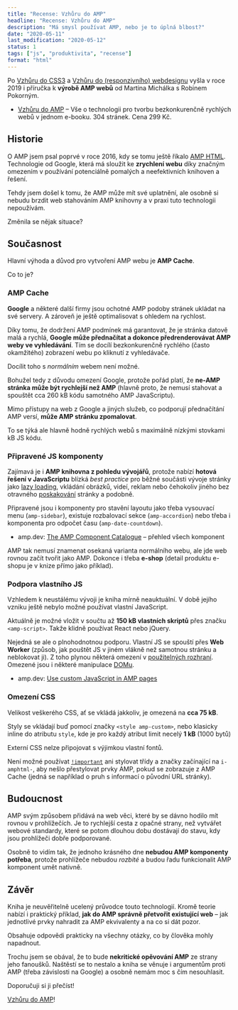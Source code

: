 ```yaml
---
title: "Recense: Vzhůru do AMP"
headline: "Recense: Vzhůru do AMP"
description: "Má smysl používat AMP, nebo je to úplná blbost?"
date: "2020-05-11"
last_modification: "2020-05-12"
status: 1
tags: ["js", "produktivita", "recense"]
format: "html"
---
```


<p>Po <a href="/vzhuru-do-css3">Vzhůru do CSS3</a> a <a href="/vzhuru-do-responzivniho">Vzhůru do (responzivního) webdesignu</a> vyšla v roce 2019 i příručka k <b>výrobě AMP webů</b> od Martina Michálka s Robinem Pokorným.</p>

<div class="external-content">
  <ul>
    <li><a href="https://www.vzhurudolu.cz/ebook-amp/">Vzhůru do AMP</a> – Vše o technologii pro tvorbu bezkonkurenčně rychlých webů v jednom e-booku. 304 stránek. Cena 299 Kč.</li>
  </ul>
</div>



<h2 id="historie">Historie</h2>

<p>O AMP jsem psal poprvé v roce 2016, kdy se tomu ještě říkalo <a href="/amp-html">AMP HTML</a>. Technologie od Google, která má sloužit ke <b>zrychlení webu</b> díky značným omezením v používání potenciálně pomalých a neefektivních knihoven a řešení.</p>

<p>Tehdy jsem došel k tomu, že AMP může mít své uplatnění, ale osobně si nebudu brzdit web stahováním AMP knihovny a v praxi tuto technologii nepoužívám.</p>


<p>Změnila se nějak situace?</p>







<h2 id="soucasnost">Současnost</h2>

<p>Hlavní výhoda a důvod pro vytvoření AMP webu je <b>AMP Cache</b>.</p>

<p>Co to je?</p>


<h3 id="amp-cache">AMP Cache</h3>

<p><b>Google</b> a některé další firmy jsou ochotné AMP podoby stránek ukládat na své servery. A zároveň je ještě optimalisovat s ohledem na rychlost.</p>

<p>Díky tomu, že dodržení AMP podmínek má garantovat, že je stránka datově malá a rychlá, <b>Google může přednačítat a dokonce předrenderovávat AMP weby ve vyhledávání</b>. Tím se docílí bezkonkurenčně rychlého (často okamžitého) zobrazení webu po kliknutí z vyhledávače.</p>

<p>Docílit toho s <i>normálním</i> webem není možné.</p>

<p>Bohužel tedy z důvodu omezení Google, protože pořád platí, že <b>ne-AMP stránka může být rychlejší než AMP</b> (hlavně proto, že nemusí stahovat a spouštět cca 260 kB kódu samotného AMP JavaScriptu).</p>

<p>Mimo přístupy na web z Google a jiných služeb, co podporují přednačítání AMP versí, <b>může AMP stránku zpomalovat</b>.</p>

<p>To se týká ale hlavně hodně rychlých webů s maximálně nízkými stovkami kB JS kódu.</p>




<h3 id="js-komponenty">Připravené JS komponenty</h3>

<p>Zajímavá je i <b>AMP knihovna z pohledu vývojářů</b>, protože nabízí <b>hotová řešení v JavaScriptu</b> blízká <i>best practice</i> pro běžné součásti vývoje stránky jako <a href="/lazy-loading">lazy loading</a>, vkládání obrázků, videí, reklam nebo čehokoliv jiného bez otravného <a href="/poskakovani">poskakování</a> stránky a podobně.</p>

<p>Připravené jsou i komponenty pro stavění layoutu jako třeba vysouvací menu (<code>amp-sidebar</code>), existuje rozbalovací sekce (<code>amp-accordion</code>) nebo třeba i komponenta pro odpočet času (<code>amp-date-countdown</code>).</p>

<div class="external-content">
  <ul>
    <li>amp.dev: <a href="https://amp.dev/documentation/components/">The AMP Component Catalogue</a> – přehled všech komponent</li>
  </ul>
</div>






<p>AMP tak nemusí znamenat osekaná varianta normálního webu, ale jde web rovnou začít tvořit jako AMP. Dokonce i třeba <b>e-shop</b> (detail produktu e-shopu je v knize přímo jako příklad).</p>


<h3 id="js">Podpora vlastního JS</h3>

<p>Vzhledem k neustálému vývoji je kniha mírně neauktuální. V době jejího vzniku ještě nebylo možné používat vlastní JavaScript.</p>

<p>Aktuálně je možné vložit v součtu až <b>150 kB vlastních skriptů</b> přes značku <code>&lt;amp-script></code>. Takže klidně používat React nebo jQuery.</p>

<p>Nejedná se ale o plnohodnotnou podporu. Vlastní JS se spouští přes <b>Web Worker</b> (způsob, jak pouštět JS v jiném vlákně než samotnou stránku a neblokovat ji). Z toho plynou některá omezení v <a href="https://github.com/ampproject/worker-dom/blob/master/web_compat_table.md">použitelných rozhraní</a>. Omezené jsou i některé manipulace <a href="/dom">DOMu</a>.</p>

<div class="external-content">
  <ul>
    <li>amp.dev: <a href="https://amp.dev/documentation/guides-and-tutorials/develop/custom-javascript/">Use custom JavaScript in AMP pages</a></li>
  </ul>
</div>

<h3 id="css">Omezení CSS</h3>

<p>Velikost veškerého CSS, ať se vkládá jakkoliv, je omezená na <b>cca 75 kB</b>.</p>

<p>Styly se vkládají buď pomocí značky <code>&lt;style amp-custom></code>, nebo klasicky inline do atributu <code>style</code>, kde je pro každý atribut limit necelý <b>1 kB</b> (1000 bytů)</p>

<p>Externí CSS nelze připojovat s výjimkou vlastní fontů.</p>

<p>Není možné používat <a href="/important"><code>!important</code></a> ani stylovat třídy a značky začínající na <code>i-amphtml-</code>, aby nešlo přestylovat prvky AMP, pokud se zobrazuje z AMP Cache (jedná se například o pruh s informací o původní URL stránky).</p>


<h2 id="budoucnost">Budoucnost</h2>

<p>AMP svým způsobem přidává na web věci, které by se dávno hodilo mít rovnou v prohlížečích. Je to rychlejší cesta z opačné strany, než vytvářet webové standardy, které se potom dlouhou dobu dostávají do stavu, kdy jsou prohlížeči dobře podporované.</p>

<p>Osobně to vidím tak, že jednoho krásného dne <b>nebudou AMP komponenty potřeba</b>, protože prohlížeče nebudou <i>rozbité</i> a budou řadu funkcionalit AMP komponent umět nativně.</p>




<h2 id="zaver">Závěr</h2>

<p>Kniha  je neuvěřitelně ucelený průvodce touto technologií. Kromě teorie nabízí i praktický příklad, <b>jak do AMP správně přetvořit existující web</b> – jak jednotlivé prvky nahradit za AMP ekvivalenty a na co si dát pozor.</p>

<p>Obsahuje odpovědi prakticky na všechny otázky, co by člověka mohly napadnout.</p>

<p>Trochu jsem se obával, že to bude <b>nekritické opěvování AMP</b> ze strany jeho  fanoušků. Naštěstí se to nestalo a kniha se věnuje i argumentům proti AMP (třeba závislosti na Google) a osobně nemám moc s čím nesouhlasit.</p>

<p>Doporučuji si ji přečíst!</p>

<p><a href="https://www.vzhurudolu.cz/ebook-amp/">Vzhůru do AMP</a>!</p>
